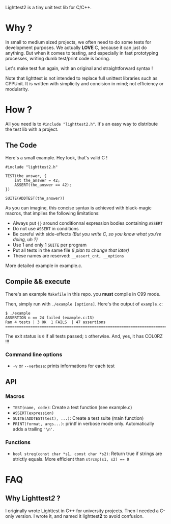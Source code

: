 Lighttest2 is a tiny unit test lib for C/C++.

# Why ?

In small to medium sized projects, we often need to do some tests for development purposes. We actually **LOVE** C, because it can just do anything. But when it comes to testing, and especially in fast prototyping processes, writing dumb test/print code is boring.

Let's make test fun again, with an original and straightforward syntax !

Note that lighttest is not intended to replace full unittest libraries such as CPPUnit. It is written with simplicity and concision in mind; not efficiency or modularity.

# How ?

All you need is to `#include "lighttest2.h"`. It's an easy way to distribute the test lib with a project.

## The Code

Here's a small example. Hey look, that's valid C !

	#include "lighttest2.h"

	TEST(the_answer, {
		int the_answer = 42;
		ASSERT(the_answer == 42);
	})

	SUITE(ADDTEST(the_answer))

As you can imagine, this concise syntax is achieved with black-magic macros, that implies the following limitations:

* Always put `{}` around conditionnal expression bodies containing `ASSERT`
* Do not use `ASSERT` in conditions
* Be careful with side-effects *(But you write C, so you know what you're doing, uh ?)*
* Use 1 and only 1 `SUITE` per program
* Put all tests in the same file *(I plan to change that later)*
* These names are reserved: `__assert_cnt, __options`

More detailed example in example.c.

## Compile && execute

There's an example `Makefile` in this repo. you **must** compile in C99 mode.

Then, simply run with `./example [options]`. Here's the output of `example.c`:

	$ ./example 
	ASSERTION n == 24 failed (example.c:13)
	Ran 4 tests | 3 OK  1 FAILS  | 47 assertions
	================================================================================
	
The exit status is `0` if all tests passed; `1` otherwise.
And, yes, it has COL0RZ !!!

### Command line options

* `-v` or `--verbose`: prints informations for each test

## API

### Macros

* `TEST(name, code)`: Create a test function (see example.c)
* `ASSERT(expression)`
* `SUITE(ADDTEST(test), ...)`: Create a test suite (main function)
* `PRINT(format, args...)`: printf in verbose mode only. Automatically adds a trailing `'\n'`.

### Functions

* `bool streq(const char *s1, const char *s2)`: Return true if strings are strictly equals. More efficient than `strcmp(s1, s2) == 0`

# FAQ
## Why Lighttest*2* ?
I originally wrote Lighttest in C++ for university projects. Then I needed a
C-only version. I wrote it, and named it lighttest**2** to avoid confusion.

